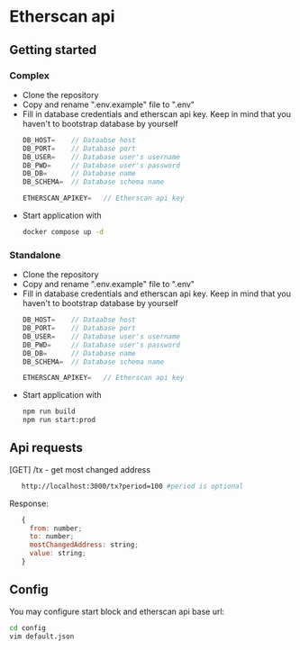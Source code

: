 # Etherscan api

## Getting started

### Complex

 - Clone the repository
 - Copy and rename ".env.example" file to ".env"
 - Fill in database credentials and etherscan api key. Keep in mind that you haven't to bootstrap database by yourself
    ```js
    DB_HOST=    // Dataabse host
    DB_PORT=    // Database port
    DB_USER=    // Database user's username
    DB_PWD=     // Database user's password
    DB_DB=      // Database name
    DB_SCHEMA=  // Database schema name

    ETHERSCAN_APIKEY=   // Etherscan api key
    ```
 - Start application with 
   ```sh
   docker compose up -d
   ```
### Standalone
 - Clone the repository
 - Copy and rename ".env.example" file to ".env"
 - Fill in database credentials and etherscan api key. Keep in mind that you haven't to bootstrap database by yourself
    ```js
    DB_HOST=    // Dataabse host
    DB_PORT=    // Database port
    DB_USER=    // Database user's username
    DB_PWD=     // Database user's password
    DB_DB=      // Database name
    DB_SCHEMA=  // Database schema name

    ETHERSCAN_APIKEY=   // Etherscan api key
    ```
 - Start application with 
   ```sh
   npm run build
   npm run start:prod
   ```

## Api requests
[GET] /tx - get most changed address
```sh
   http://localhost:3000/tx?period=100 #period is optional
```
Response:
```js
   {
     from: number;
     to: number;
     mostChangedAddress: string;
     value: string;
   }
```

## Config
You may configure start block and etherscan api base url:
```sh
cd config
vim default.json
```
